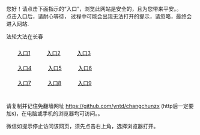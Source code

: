 您好！请点击下面指示的“入口”，浏览此网站是安全的，且为您带来平安。。 <br/>
点击入口后，请耐心等待， 过程中可能会出现无法打开的提示，请忽略，最终会进入网站. </br>

法轮大法在长春<br/>
<div style="padding:10px"><a style="margin:20px" target="_blank" href="https://d29d0pqgg1c8ik.cloudfront.net/2Qpsp?lrksvl" id="ccLink1" rel="nofollow">入口1</a> <a target="_blank" style="margin:20px" href="https://d2qldrn5k52omw.cloudfront.net/2Qpsp?yaltyolw" id="ccLink2" rel="nofollow">入口2</a> <a style="margin:20px" target="_blank" href="https://d3ew0z959th30c.cloudfront.net/2Qpsp?iujmdwf" id="ccLink3" rel="nofollow">入口3</a></div>

<div style="padding:10px" ><a style="margin:20px" target="_blank" href="https://d29d0pqgg1c8ik.cloudfront.net/2Qpsp?lrksvl" id="ccLink4" rel="nofollow">入口4</a> <a style="margin:20px" href="https://d2qldrn5k52omw.cloudfront.net/2Qpsp?yaltyolw" target="_blank" id="ccLink5" rel="nofollow">入口5</a> <a style="margin:20px" href="https://d3ew0z959th30c.cloudfront.net/2Qpsp?iujmdwf" target="_blank" id="ccLink6" rel="nofollow">入口6</a></div>

<div style="padding:10px"><a style="margin:20px" target="_blank" href="https://d29d0pqgg1c8ik.cloudfront.net/2Qpsp?lrksvl" id="ccLink7" rel="nofollow">入口7</a> <a style="margin:20px" href="https://d2qldrn5k52omw.cloudfront.net/2Qpsp?yaltyolw" target="_blank" id="ccLink8" rel="nofollow">入口8</a> <a style="margin:20px" target="_blank" href="https://d3ew0z959th30c.cloudfront.net/2Qpsp?iujmdwf" id="ccLink9" rel="nofollow">入口9</a></div>

<br/>



请复制并记住免翻墙网址 https://github.com/yntd/changchunzx (http后一定要加s)，在电脑或手机的浏览器均可访问。。<br/>

微信如提示停止访问该网页，须先点击右上角，选择浏览器打开。
